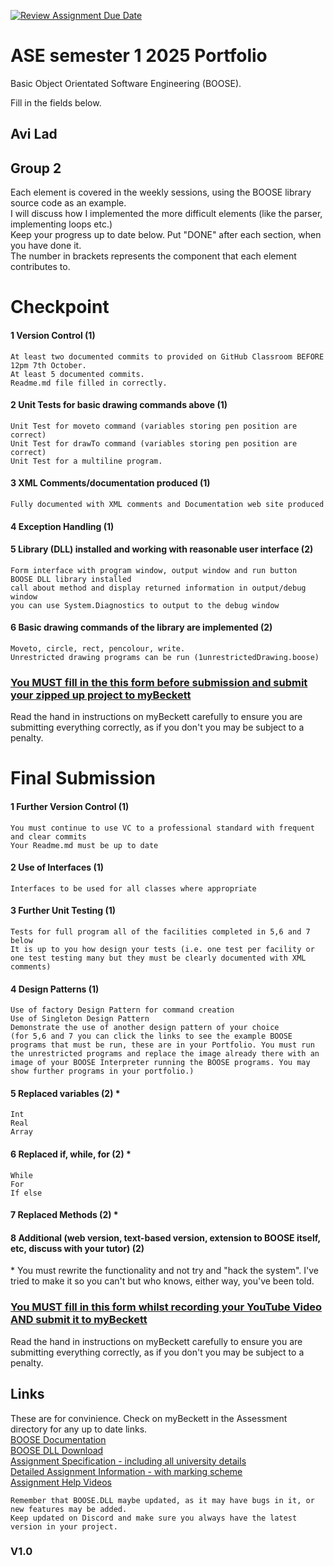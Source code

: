 [![Review Assignment Due Date](https://classroom.github.com/assets/deadline-readme-button-22041afd0340ce965d47ae6ef1cefeee28c7c493a6346c4f15d667ab976d596c.svg)](https://classroom.github.com/a/WpW3kROL)
# ASE semester 1 2025 Portfolio
Basic Object Orientated Software Engineering (BOOSE).  
  

Fill in the fields below.

## Avi Lad
## Group 2
Each element is covered in the weekly sessions, using the BOOSE library source code as an example.  
I will discuss how I implemented the more difficult elements (like the parser, implementing loops etc.)  
Keep your progress up to date below. Put "DONE" after each section, when you have done it.  
The number in brackets represents the component that each element contributes to.
# Checkpoint
#### 1 Version Control (1) 
	At least two documented commits to provided on GitHub Classroom BEFORE 12pm 7th October.
	At least 5 documented commits.
	Readme.md file filled in correctly.
#### 2 Unit Tests for basic drawing commands above (1) 
	Unit Test for moveto command (variables storing pen position are correct)
	Unit Test for drawTo command (variables storing pen position are correct)
	Unit Test for a multiline program.
#### 3 XML Comments/documentation produced (1) 
	Fully documented with XML comments and Documentation web site produced 
#### 4 Exception Handling (1) 
#### 5 Library (DLL) installed and working with reasonable user interface (2)
	Form interface with program window, output window and run button
	BOOSE DLL library installed 
	call about method and display returned information in output/debug window
	you can use System.Diagnostics to output to the debug window
#### 6 Basic drawing commands of the library are implemented (2)
	Moveto, circle, rect, pencolour, write.
	Unrestricted drawing programs can be run (1unrestrictedDrawing.boose)

### [You MUST fill in the this form before submission and submit your zipped up project to myBeckett](https://forms.gle/MJB6vEbgAPXC6A6G8)
Read the hand in instructions on myBeckett carefully to ensure you are submitting everything correctly, as if you don't you may be subject to a penalty.


# Final Submission
#### 1 Further Version Control (1)
	You must continue to use VC to a professional standard with frequent and clear commits
	Your Readme.md must be up to date
#### 2 Use of Interfaces (1)
	Interfaces to be used for all classes where appropriate
#### 3 Further Unit Testing (1)
	Tests for full program all of the facilities completed in 5,6 and 7 below
	It is up to you how design your tests (i.e. one test per facility or one test testing many but they must be clearly documented with XML comments)
#### 4 Design Patterns (1)
	Use of factory Design Pattern for command creation
	Use of Singleton Design Pattern
	Demonstrate the use of another design pattern of your choice
	(for 5,6 and 7 you can click the links to see the example BOOSE programs that must be run, these are in your Portfolio. You must run the unrestricted programs and replace the image already there with an 	image of your BOOSE Interpreter running the BOOSE programs. You may show further programs in your portfolio.)
#### 5 Replaced variables (2) \*
	Int	
	Real	
	Array	
#### 6 Replaced if, while, for (2) \*
	While 	
	For	
	If else	
#### 7 Replaced Methods (2) \*

#### 8 Additional (web version, text-based version, extension to BOOSE itself, etc, discuss with your tutor) (2) 
\* You must rewrite the functionality and not try and "hack the system". I've tried to make it so you can't but who knows, either way, you've been told.
### [You MUST fill in this form whilst recording your YouTube Video AND submit it to myBeckett](https://forms.gle/j3eMcVbbjQ3sFrXw7)

Read the hand in instructions on myBeckett carefully to ensure you are submitting everything correctly, as if you don't you may be subject to a penalty.
## Links
These are for convinience. Check on myBeckett in the Assessment directory for any up to date links.  
	[BOOSE Documentation](https://dmullier.github.io/BOOSE-Docs/)  
	[BOOSE DLL Download](https://github.com/dmullier/BOOSE-Docs/blob/main/BOOSE.dll)  
	[Assignment Specification - including all university details](https://leedsbeckett-my.sharepoint.com/:b:/r/personal/d_mullier_leedsbeckett_ac_uk/Documents/Teaching/2025-2026/Level6_ASE/ASE_AssignmentSpec.pdf?csf=1&web=1&e=eYfpc5)  
	[Detailed Assignment Information - with marking scheme](https://leedsbeckett-my.sharepoint.com/:w:/r/personal/d_mullier_leedsbeckett_ac_uk/Documents/Teaching/2025-2026/Level6_ASE/Detailed%20Project%20Specification.docx?d=w5f5450df2c0d49fb968702d420314d2f&csf=1&web=1&e=cRDcet)  
	[Assignment Help Videos](https://leedsbeckettreplay.cloud.panopto.eu/Panopto/Pages/Sessions/List.aspx?folderID=ce4e861f-ed63-4714-97c1-b35300af453e)  


	Remember that BOOSE.DLL maybe updated, as it may have bugs in it, or new features may be added.  
	Keep updated on Discord and make sure you always have the latest version in your project.
 
### V1.0
